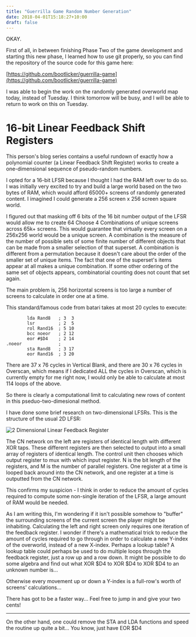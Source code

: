 ```yaml
---
title: "Guerrilla Game Random Number Generation"
date: 2018-04-01T15:18:27+10:00
draft: false
---
```


OKAY.

First of all, in between finishing Phase Two of the game development and starting this new phase, I learned how to use git properly, so you can find the repository of the source code for this game here:

[https://github.com/bootlicker/guerrilla-game](https://github.com/bootlicker/guerrilla-game)
 
I was able to begin the work on the randomly generated overworld map today, instead of Tuesday. I think tomorrow will be busy, and I will be able to return to work on this on Tuesday.
 
# 16-bit Linear Feedback Shift Registers
 
This person's blog series contains a useful rundown of exactly how a polynomial counter (a Linear Feedback Shift Register) works to create a one-dimensional sequence of pseudo-random numbers.

I opted for a 16-bit LFSR because I thought I had the RAM left over to do so. I was initially very excited to try and build a large world based on the two bytes of RAM, which would afford 65000+ screens of randomly generated content. I imagined I could generate a 256 screen x 256 screen square world.

I figured out that masking off 6 bits of the 16 bit number output of the LFSR would allow me to create 64 Choose 4 Combinations of unique screens across 65k+ screens. This would guarantee that virtually every screen on a 256x256 world would be a unique screen. A combination is the measure of the number of possible sets of some finite number of different objects that can be made from a smaller selection of that superset. A combination is different from a permutation because it doesn't care about the order of the smaller set of unique items. The fact that one of the superset's items appear at all makes a unique combination. If some other ordering of the same set of objects appears, combinatorial counting does not count that set again.

The main problem is, 256 horizontal screens is too large a number of screens to calculate in order one at a time.

This standard/famous code from batari takes at most 20 cycles to execute:

```
        lda Rand8   ; 3  3
        lsr         ; 2  5
        rol Rand16  ; 5 10
        bcc noeor   ; 2 12
        eor #$D4    ; 2 14
.noeor              ;
        sta Rand8   ; 3 17
        eor Rand16  ; 3 20
```

There are 37 x 76 cycles in Vertical Blank, and there are 30 x 76 cycles in Overscan, which means if I dedicated ALL the cycles in Overscan, which is currently empty for me right now, I would only be able to calculate at most 114 loops of the above.

So there is clearly a computational limit to calculating new rows of content in this pseduo-two-dimesional method.

I have done some brief research on two-dimensional LFSRs. This is the structure of the usual 2D LFSR:

![2 Dimensional Linear Feedback Register](/guerrilla-game-figures/2D-LFSR.png)

The CN network on the left are registers of identical length with different XOR taps. These different registers are then selected to output into a small array of registers of identical length. The control unit then chooses which output register to mux with which input register. N is the bit length of the registers, and M is the number of parallel registers. One register at a time is looped back around into the CN network, and one register at a time is outputted from the CN network.

This confirms my suspicion - I think in order to reduce the amount of cycles required to compute some non-single iteration of the LFSR, a large amount of RAM would be needed.

As I am writing this, I'm wondering if it isn't possible somehow to "buffer" the surrounding screens of the current screen the player might be inhabiting. Calculating the left and right screen only requires one iteration of the feedback register. I wonder if there's a mathematical trick to reduce the amount of cycles required to go through in order to calculate a new Y-index of the overworld, instead of a new X-index. Perhaps a lookup table? A lookup table could perhaps be used to do multiple loops through the feedback register, just a row up and a row down. It might be possible to do some algebra and find out what XOR $D4 to XOR $D4 to XOR $D4 to an unknown number is...

Otherwise every movement up or down a Y-index is a full-row's worth of screens' calculations...

There has got to be a faster way... Feel free to jump in and give your two cents!

---

On the other hand, one could remove the STA and LDA functions and speed the routine up quite a bit... You know, just have EOR $D4
